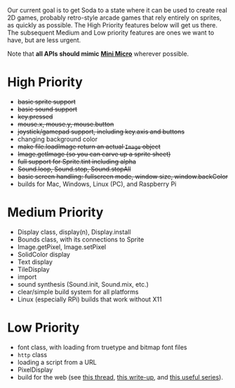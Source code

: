 Our current goal is to get Soda to a state where it can be used to create real 2D games, probably retro-style arcade games that rely entirely on sprites, as quickly as possible.  The High Priority features below will get us there.  The subsequent Medium and Low priority features are ones we want to have, but are less urgent.

Note that **all APIs should mimic [Mini Micro](https://miniscript.org/wiki/Mini_Micro)** wherever possible.

# High Priority

- ~~basic sprite support~~
- ~~basic sound support~~
- ~~key.pressed~~
- ~~mouse.x, mouse.y, mouse.button~~
- ~~joystick/gamepad support, including key.axis and buttons~~
- changing background color
- ~~make file.loadImage return an actual `Image` object~~
- ~~Image.getImage (so you can carve up a sprite sheet)~~
- ~~full support for Sprite.tint including alpha~~
- ~~Sound.loop, Sound.stop, Sound.stopAll~~
- ~~basic screen handling: fullscreen mode, window size, window.backColor~~
- builds for Mac, Windows, Linux (PC), and Raspberry Pi

# Medium Priority

- Display class, display(n),  Display.install
- Bounds class, with its connections to Sprite
- Image.getPixel, Image.setPixel
- SolidColor display
- Text display
- TileDisplay
- import
- sound synthesis (Sound.init, Sound.mix, etc.)
- clear/simple build system for all platforms
- Linux (especially RPi) builds that work without X11

# Low Priority

- font class, with loading from truetype and bitmap font files
- `http` class
- loading a script from a URL
- PixelDisplay
- build for the web (see [this thread](https://discourse.libsdl.org/t/more-info-needed-on-converting-sdl2-to-web-encripten/28584/6), [this write-up](http://main.lv/writeup/web_assembly_sdl_example.md), and [this useful series](https://www.jamesfmackenzie.com/2019/11/30/whats-is-webassembly-hello-world/)).
